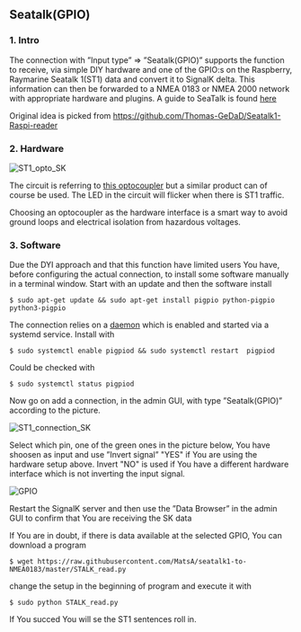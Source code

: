 ## Seatalk(GPIO)

### 1. Intro

The connection with ”Input type” => ”Seatalk(GPIO)” supports the function to receive, via simple DIY hardware and one of the GPIO:s on the Raspberry, Raymarine Seatalk 1(ST1) data and convert it to SignalK delta. This information can then be forwarded to a NMEA 0183 or NMEA 2000 network with appropriate hardware and plugins. A guide to SeaTalk is found [here](http://boatprojects.blogspot.com/2012/12/beginners-guide-to-raymarines-seatalk.html)

Original idea is picked from https://github.com/Thomas-GeDaD/Seatalk1-Raspi-reader

### 2. Hardware

![ST1_opto_SK](https://user-images.githubusercontent.com/16189982/86477381-99920500-bd48-11ea-828d-75459a93d0c5.jpeg)

The circuit is referring to [this optocoupler](https://www.amazon.com/ARCELI-Optocoupler-Isolation-Converter-Photoelectric/dp/B07M78S8LB/ref=sr_1_2?dchild=1&keywords=pc817+optocoupler&qid=1593516071&sr=8-2) but a similar product can of course be used. The LED in the circuit will flicker when there is ST1 traffic. 

Choosing an optocoupler as the hardware interface is a smart way to avoid ground loops and electrical isolation from hazardous voltages.

### 3. Software

Due the DYI approach and that this function have limited users You have, before configuring the actual connection, to install some software manually in a terminal window.
Start with an update and then the software install

    $ sudo apt-get update && sudo apt-get install pigpio python-pigpio python3-pigpio

The connection relies on a [daemon](http://abyz.me.uk/rpi/pigpio/) which is enabled and started via a systemd service. Install with

    $ sudo systemctl enable pigpiod && sudo systemctl restart  pigpiod

Could be checked with 

    $ sudo systemctl status pigpiod

Now go on add a connection, in the admin GUI, with type ”Seatalk(GPIO)” according to the picture. 

![ST1_connection_SK](https://user-images.githubusercontent.com/16189982/86477500-d78f2900-bd48-11ea-87f6-875950c462ef.png)

Select which pin, one of the green ones in the picture below, You have shoosen as input and use ”Invert signal” "YES" if You are using the hardware setup above. Invert "NO" is used if You have a different hardware interface which is not inverting the input signal.

![GPIO](https://user-images.githubusercontent.com/16189982/86477812-8469a600-bd49-11ea-8e55-4ee4400a2c17.png)

Restart the SignalK server and then use the ”Data Browser” in the admin GUI to confirm that You are receiving the SK data
 
If You are in doubt, if there is data available at the selected GPIO, You can download a program

    $ wget https://raw.githubusercontent.com/MatsA/seatalk1-to-NMEA0183/master/STALK_read.py
    
change the setup in the beginning of program and execute it with 

    $ sudo python STALK_read.py
    
If You succed You will se the ST1 sentences roll in.
